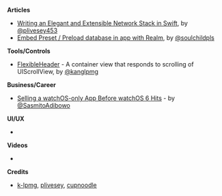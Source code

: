 
**Articles**

* [Writing an Elegant and Extensible Network Stack in Swift](https://medium.com/@peterlivesey/writing-an-elegant-and-extensible-network-stack-in-swift-e2f5d9ab3ea9), by  [@plivesey453](https://twitter.com/plivesey453)
* [Embed Preset / Preload database in app with Realm](https://fluffy.es/preload-database-in-app-using-realm/), by  [@soulchildpls](https://twitter.com/soulchildpls)

**Tools/Controls**

* [FlexibleHeader](https://github.com/k-lpmg/FlexibleHeader) - A container view that responds to scrolling of UIScrollView, by [@kanglpmg](https://twitter.com/kanglpmg)

**Business/Career**

* [Selling a watchOS-only App Before watchOS 6 Hits](https://cutecoder.org/business/watch-in-app-purchase/) - by [@SasmitoAdibowo](https://twitter.com/SasmitoAdibowo)

**UI/UX**

* 

**Videos**

*

**Credits**

* [k-lpmg](https://github.com/k-lpmg), [plivesey](https://github.com/plivesey), [cupnoodle](https://github.com/cupnoodle)
